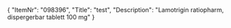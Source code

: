 {
  "ItemNr": "098396",
  "Title": "test",
  "Description": "Lamotrigin ratiopharm, dispergerbar tablett 100 mg"
}